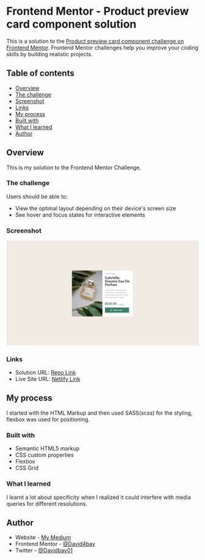 # Frontend Mentor - Product preview card component solution

This is a solution to the [Product preview card component challenge on Frontend Mentor](https://www.frontendmentor.io/challenges/product-preview-card-component-GO7UmttRfa). Frontend Mentor challenges help you improve your coding skills by building realistic projects. 

## Table of contents

- [Overview](#overview)
- [The challenge](#the-challenge)
- [Screenshot](#screenshot)
- [Links](#links)
- [My process](#my-process)
- [Built with](#built-with)
- [What I learned](#what-i-learned)
- [Author](#author)

## Overview

This is my solution to the Frontend Mentor Challenge.

### The challenge

Users should be able to:

- View the optimal layout depending on their device's screen size
- See hover and focus states for interactive elements

### Screenshot

![Preview Card](./screenshot/Screenshot.PNG)

### Links

- Solution URL: [Repo Link](https://github.com/David4bay/Frontend-Mentor-Preview-Card-Solution)
- Live Site URL: [Netlify Link](https://dreamy-llama-fcda3a.netlify.app)

## My process

I started with the HTML Markup and then used SASS(scss) for the styling, flexbox was used for positioning.

### Built with

- Semantic HTML5 markup
- CSS custom properties
- Flexbox
- CSS Grid

### What I learned

I learnt a lot about specificity when I realized it could interfere with media queries for different resolutions.

## Author

- Website - [My Medium](https://davidbayode.medium.com)
- Frontend Mentor - [@David4bay](https://www.frontendmentor.io/profile/David4bay)
- Twitter - [@Davidbay01](https://www.twitter.com/davidbay01)

